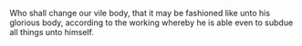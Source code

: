 Who shall change our vile body, that it may be fashioned like unto his glorious body, according to the working whereby he is able even to subdue all things unto himself.
